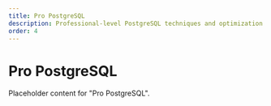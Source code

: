 ```yaml
---
title: Pro PostgreSQL
description: Professional-level PostgreSQL techniques and optimization.
order: 4
---
```


# Pro PostgreSQL

Placeholder content for "Pro PostgreSQL".

